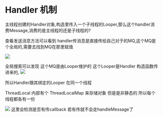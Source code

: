 # Handler 机制

主线程创建的Handler对象,构造里传入一个子线程的Looper,那么这个handler消费Message,消费的是主线程的还是子线程的?

查看发送消息方法可以看到 handler传消息是直接传给自己对于的MQ,这个MQ是个全局的,需要去找到MQ在那里赋值

![](https://upload-images.jianshu.io/upload_images/61189-2b8245b68a041291.jpg)

全局搜索可以发现 这个MQ是由Looper维护的 这个Looper是Handler 构造函数传进来的,
![](https://upload-images.jianshu.io/upload_images/61189-6337151f183cfeea.jpg)

所以Handler跟其绑定的Looper 在同一个线程


ThreadLocal 内部有个 ThreadLocalMap 来存储对象 但是是非静态的 所以每个线程都各有一份

![](https://upload-images.jianshu.io/upload_images/61189-8a0f9cc3e6728cf3.jpg)
这里会检测是否有传callback 若有传就不会走handleMessage了
